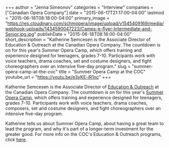 +++
author = "Jenna Simeonov"
categories = "Interview"
companies = ["Canadian Opera Company"]
date = "2015-06-17T21:17:00-04:00"
lastmod = "2015-06-18T08:18:00-04:00"
primary_image = "https://res.cloudinary.com/schmopera/image/upload/v1545409169/media/webhook-uploads/1434590047223/Camps-e-flyer-Intermediate-and-Senior.jpg.jpg"
publishDate = "2015-06-18T08:18:00-04:00"
short_description = "Katherine Semcesen is the Associate Director of Education &amp; Outreach at the Canadian Opera Company. The countdown is on for this year&#039;s Summer Opera Camp, which offers training and experience designed for teenagers, grades 7-10. Participants work with voice teachers, drama coaches, set and costume designers, and fight choreographers over an intensive five-day program."
slug = "summer-opera-camp-at-the-coc"
title = "Summer Opera Camp at the COC"
youtube_url = "https://youtu.be/e3vKE-iR1nc"
+++

Katherine Semcesen is the Associate Director of [Education & Outreach](http://www.coc.ca/ExploreAndLearn.aspx) at the Canadian Opera Company. The countdown is on for this year's [Summer Opera Camp](http://www.coc.ca/exploreandlearn/children/summeroperacamp), which offers training and experience designed for teenagers, grades 7-10. Participants work with voice teachers, drama coaches, composers, set and costume designers, and fight choreographers over an intensive five-day program.

Katherine tells us about Summer Opera Camp, about having a great team to lead the program, and why it's part of a longer-term investment for the greater good. For more info on the COC's Education & Outreach programs, click [here](http://www.coc.ca/ExploreAndLearn.aspx).
